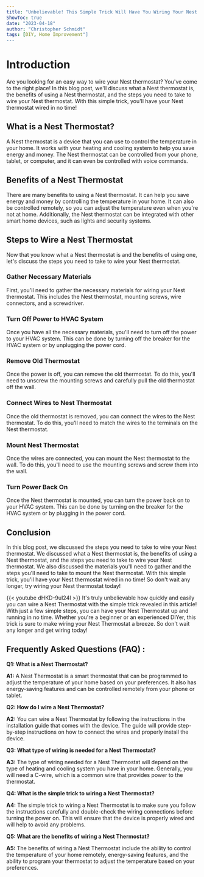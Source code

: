 ```yaml
---
title: "Unbelievable! This Simple Trick Will Have You Wiring Your Nest Thermostat in No Time!"
ShowToc: true 
date: "2023-04-18"
author: "Christopher Schmidt" 
tags: [DIY, Home Improvement"]
---
```

# Introduction
Are you looking for an easy way to wire your Nest thermostat? You've come to the right place! In this blog post, we'll discuss what a Nest thermostat is, the benefits of using a Nest thermostat, and the steps you need to take to wire your Nest thermostat. With this simple trick, you'll have your Nest thermostat wired in no time!

## What is a Nest Thermostat?
A Nest thermostat is a device that you can use to control the temperature in your home. It works with your heating and cooling system to help you save energy and money. The Nest thermostat can be controlled from your phone, tablet, or computer, and it can even be controlled with voice commands.

## Benefits of a Nest Thermostat
There are many benefits to using a Nest thermostat. It can help you save energy and money by controlling the temperature in your home. It can also be controlled remotely, so you can adjust the temperature even when you're not at home. Additionally, the Nest thermostat can be integrated with other smart home devices, such as lights and security systems.

## Steps to Wire a Nest Thermostat
Now that you know what a Nest thermostat is and the benefits of using one, let's discuss the steps you need to take to wire your Nest thermostat.

### Gather Necessary Materials
First, you'll need to gather the necessary materials for wiring your Nest thermostat. This includes the Nest thermostat, mounting screws, wire connectors, and a screwdriver.

### Turn Off Power to HVAC System
Once you have all the necessary materials, you'll need to turn off the power to your HVAC system. This can be done by turning off the breaker for the HVAC system or by unplugging the power cord.

### Remove Old Thermostat
Once the power is off, you can remove the old thermostat. To do this, you'll need to unscrew the mounting screws and carefully pull the old thermostat off the wall.

### Connect Wires to Nest Thermostat
Once the old thermostat is removed, you can connect the wires to the Nest thermostat. To do this, you'll need to match the wires to the terminals on the Nest thermostat.

### Mount Nest Thermostat
Once the wires are connected, you can mount the Nest thermostat to the wall. To do this, you'll need to use the mounting screws and screw them into the wall.

### Turn Power Back On
Once the Nest thermostat is mounted, you can turn the power back on to your HVAC system. This can be done by turning on the breaker for the HVAC system or by plugging in the power cord.

## Conclusion
In this blog post, we discussed the steps you need to take to wire your Nest thermostat. We discussed what a Nest thermostat is, the benefits of using a Nest thermostat, and the steps you need to take to wire your Nest thermostat. We also discussed the materials you'll need to gather and the steps you'll need to take to mount the Nest thermostat. With this simple trick, you'll have your Nest thermostat wired in no time! So don't wait any longer, try wiring your Nest thermostat today!

{{< youtube dHKD-9uI24I >}} 
It's truly unbelievable how quickly and easily you can wire a Nest Thermostat with the simple trick revealed in this article! With just a few simple steps, you can have your Nest Thermostat up and running in no time. Whether you're a beginner or an experienced DIYer, this trick is sure to make wiring your Nest Thermostat a breeze. So don't wait any longer and get wiring today!

## Frequently Asked Questions (FAQ) :
**Q1: What is a Nest Thermostat?**

**A1:** A Nest Thermostat is a smart thermostat that can be programmed to adjust the temperature of your home based on your preferences. It also has energy-saving features and can be controlled remotely from your phone or tablet. 

**Q2: How do I wire a Nest Thermostat?**

**A2:** You can wire a Nest Thermostat by following the instructions in the installation guide that comes with the device. The guide will provide step-by-step instructions on how to connect the wires and properly install the device. 

**Q3: What type of wiring is needed for a Nest Thermostat?**

**A3:** The type of wiring needed for a Nest Thermostat will depend on the type of heating and cooling system you have in your home. Generally, you will need a C-wire, which is a common wire that provides power to the thermostat. 

**Q4: What is the simple trick to wiring a Nest Thermostat?**

**A4:** The simple trick to wiring a Nest Thermostat is to make sure you follow the instructions carefully and double-check the wiring connections before turning the power on. This will ensure that the device is properly wired and will help to avoid any problems. 

**Q5: What are the benefits of wiring a Nest Thermostat?**

**A5:** The benefits of wiring a Nest Thermostat include the ability to control the temperature of your home remotely, energy-saving features, and the ability to program your thermostat to adjust the temperature based on your preferences.





